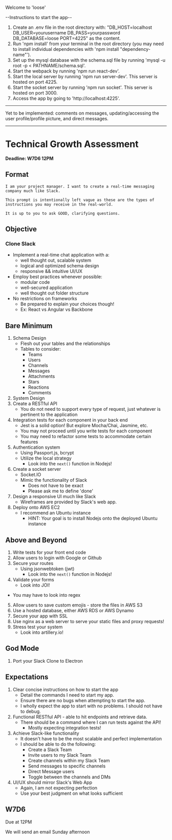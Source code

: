 Welcome to 'loose'

--Instructions to start the app--

1. Create an .env file in the root directory with:
"DB_HOST=localhost
DB_USER=yourusername
DB_PASS=yourpassword
DB_DATABASE=loose
PORT=4225"
as the content.
2. Run 'npm install' from your terminal in the root directory (you may need to install individual dependencies with 'npm install "dependency-name"').
3. Set up the mysql database with the schema.sql file by running 'mysql -u root -p < PATHNAME/schema.sql'.
4. Start the webpack by running 'npm run react-dev'.
5. Start the local server by running 'npm run server-dev'. This server is hosted on port 4225.
6. Start the socket server by running 'npm run socket'. This server is hosted on port 3000.
7. Access the app by going to 'http://localhost:4225'.

----

Yet to be implemented: comments on messages, updating/accessing the user profile/profile picture, and direct messages.

----


# Technical Growth Assessment

**Deadline: W7D6 12PM** 

## Format
```plaintext
I am your project manager. I want to create a real-time messaging company much like Slack. 

This prompt is intentionally left vague as these are the types of instructions you may receive in the real-world.

It is up to you to ask GOOD, clarifying questions. 
```

## Objective
### Clone Slack
- Implement a real-time chat application with a:
	- well thought out, scalable system
	- logical and optimized schema design
	- responsive && intuitive UI/UX
- Employ best practices whenever possible:
	- modular code
	- well-secured application
	- well thought out folder structure
- No restrictions on frameworks
	- Be prepared to explain your choices though!
	- Ex: React vs Angular vs Backbone

## Bare Minimum
1. Schema Design
	- Flesh out your tables and the relationships
	- Tables to consider: 
		- Teams
      - Users
      - Channels
      - Messages
      - Attachments
      - Stars
      - Reactions
      - Comments
2. System Design
3. Create a RESTful API
	- You do not need to support every type of request, just whatever is pertinent to the application
4. Integration tests for each component in your back end
	- Jest is a solid option! But explore Mocha/Chai, Jasmine, etc. 
	- You may not proceed until you write tests for each component
	- You may need to refactor some tests to accommodate certain features
5. Authentication system
	- Using Passport.js, bcrypt
	- Utilize the local strategy
		- Look into the `next()` function in Nodejs!
6. Create a socket server
	- Socket.IO
	- Mimic the functionality of Slack
		- Does not have to be exact
		- Please ask me to define 'done'
7. Design a responsive UI much like Slack
	-  Wireframes are provided by Slack's web app.
8. Deploy onto AWS EC2
	- I recommend an Ubuntu instance
		- HINT: Your goal is to install Nodejs onto the deployed Ubuntu instance

## Above and Beyond
1. Write tests for your front end code
2. Allow users to login with Google or Github
3. Secure your routes
	- Using jsonwebtoken (jwt)
		- Look into the `next()` function in Nodejs!
4. Validate your forms
	- Look into JOI! 
  - You may have to look into regex
5. Allow users to save custom emojis - store the files in AWS S3
6. Use a hosted database, either AWS RDS or AWS Dynamo
7. Secure your app with SSL
8. Use nginx as a web server to serve your static files and proxy requests!
9. Stress test your system
	- Look into artillery.io!

## God Mode
1. Port your Slack Clone to Electron

## Expectations

1. Clear concise instructions on how to start the app
	- Detail the commands I need to start my app.
	- Ensure there are no bugs when attempting to start the app.
	- I wholly expect the app to start with no problems. I should not have to debug.
2. Functional RESTful API - able to hit endpoints and retrieve data. 
	- There should be a command where I can run tests against the API!
		- Mostly expecting integration tests!
3. Achieve Slack-like functionality
	- It doesn't have to be the most scalable and perfect implementation
	- I should be able to do the following:
		- Create a Slack Team
		- Invite users to my Slack Team
		- Create channels within my Slack Team
		- Send messages to specific channels
		- Direct Message users
		- Toggle between the channels and DMs
4. UI/UX should mirror Slack's Web App
	- Again, I am not expecting perfection
	- Use your best judgment on what looks sufficient


## W7D6
Due at 12PM

We will send an email Sunday afternoon
